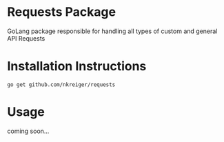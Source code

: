 # Requests Package
GoLang package responsible for handling all types of custom and general API Requests


# Installation Instructions

`go get github.com/nkreiger/requests`

# Usage

coming soon...